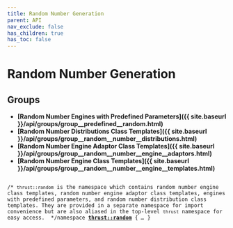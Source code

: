 ```yaml
---
title: Random Number Generation
parent: API
nav_exclude: false
has_children: true
has_toc: false
---
```


# Random Number Generation

## Groups

* **[Random Number Engines with Predefined Parameters]({{ site.baseurl }}/api/groups/group__predefined__random.html)**
* **[Random Number Distributions Class Templates]({{ site.baseurl }}/api/groups/group__random__number__distributions.html)**
* **[Random Number Engine Adaptor Class Templates]({{ site.baseurl }}/api/groups/group__random__number__engine__adaptors.html)**
* **[Random Number Engine Class Templates]({{ site.baseurl }}/api/groups/group__random__number__engine__templates.html)**

<code class="doxybook">
<span class="doxybook-comment">/* <code>thrust::random</code> is the namespace which contains random number engine class templates, random number engine adaptor class templates, engines with predefined parameters, and random number distribution class templates. They are provided in a separate namespace for import convenience but are also aliased in the top-level <code>thrust</code> namespace for easy access.  */</span><span>namespace <b><a href="{{ site.baseurl }}/api/namespaces/namespacethrust_1_1random.html">thrust::random</a></b> { <i>…</i> }</span>
</code>

